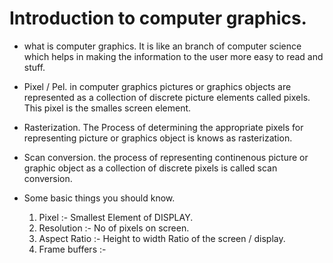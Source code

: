 # Introduction to computer graphics.

* what is computer graphics.
It is like an branch of computer science which helps in making the information to the user more easy to read and stuff.

* Pixel / Pel. 
in computer graphics pictures or graphics objects are  represented as a collection of discrete picture elements called pixels. This pixel is the smalles screen element.

* Rasterization. 
    The Process of determining the appropriate pixels for representing picture or graphics object is knows as rasterization.

* Scan conversion. 
    the process of representing continenous picture or graphic object as a collection of discrete pixels is called scan conversion.
    
* Some basic things you should know.
    1. Pixel :- Smallest Element of DISPLAY.
    2. Resolution :- No of pixels on screen.
    3. Aspect Ratio :- Height to width Ratio of the screen / display.
    4. Frame buffers :- 

